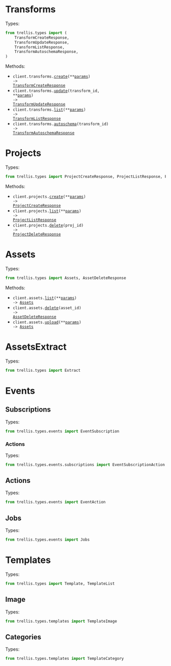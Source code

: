 # Transforms

Types:

```python
from trellis.types import (
    TransformCreateResponse,
    TransformUpdateResponse,
    TransformListResponse,
    TransformAutoschemaResponse,
)
```

Methods:

- <code title="post /v1/transforms/create">client.transforms.<a href="./src/trellis/resources/transforms/transforms.py">create</a>(\*\*<a href="src/trellis/types/transform_create_params.py">params</a>) -> <a href="./src/trellis/types/transform_create_response.py">TransformCreateResponse</a></code>
- <code title="patch /v1/transforms/{transform_id}">client.transforms.<a href="./src/trellis/resources/transforms/transforms.py">update</a>(transform_id, \*\*<a href="src/trellis/types/transform_update_params.py">params</a>) -> <a href="./src/trellis/types/transform_update_response.py">TransformUpdateResponse</a></code>
- <code title="get /v1/transforms">client.transforms.<a href="./src/trellis/resources/transforms/transforms.py">list</a>(\*\*<a href="src/trellis/types/transform_list_params.py">params</a>) -> <a href="./src/trellis/types/transform_list_response.py">TransformListResponse</a></code>
- <code title="get /v1/transforms/{transform_id}/autoschema">client.transforms.<a href="./src/trellis/resources/transforms/transforms.py">autoschema</a>(transform_id) -> <a href="./src/trellis/types/transform_autoschema_response.py">TransformAutoschemaResponse</a></code>

# Projects

Types:

```python
from trellis.types import ProjectCreateResponse, ProjectListResponse, ProjectDeleteResponse
```

Methods:

- <code title="post /v1/projects/create">client.projects.<a href="./src/trellis/resources/projects.py">create</a>(\*\*<a href="src/trellis/types/project_create_params.py">params</a>) -> <a href="./src/trellis/types/project_create_response.py">ProjectCreateResponse</a></code>
- <code title="get /v1/projects">client.projects.<a href="./src/trellis/resources/projects.py">list</a>(\*\*<a href="src/trellis/types/project_list_params.py">params</a>) -> <a href="./src/trellis/types/project_list_response.py">ProjectListResponse</a></code>
- <code title="delete /v1/projects/{proj_id}">client.projects.<a href="./src/trellis/resources/projects.py">delete</a>(proj_id) -> <a href="./src/trellis/types/project_delete_response.py">ProjectDeleteResponse</a></code>

# Assets

Types:

```python
from trellis.types import Assets, AssetDeleteResponse
```

Methods:

- <code title="get /v1/assets">client.assets.<a href="./src/trellis/resources/assets.py">list</a>(\*\*<a href="src/trellis/types/asset_list_params.py">params</a>) -> <a href="./src/trellis/types/assets.py">Assets</a></code>
- <code title="delete /v1/assets/{asset_id}">client.assets.<a href="./src/trellis/resources/assets.py">delete</a>(asset_id) -> <a href="./src/trellis/types/asset_delete_response.py">AssetDeleteResponse</a></code>
- <code title="post /v1/assets/upload">client.assets.<a href="./src/trellis/resources/assets.py">upload</a>(\*\*<a href="src/trellis/types/asset_upload_params.py">params</a>) -> <a href="./src/trellis/types/assets.py">Assets</a></code>

# AssetsExtract

Types:

```python
from trellis.types import Extract
```

# Events

## Subscriptions

Types:

```python
from trellis.types.events import EventSubscription
```

### Actions

Types:

```python
from trellis.types.events.subscriptions import EventSubscriptionAction
```

## Actions

Types:

```python
from trellis.types.events import EventAction
```

## Jobs

Types:

```python
from trellis.types.events import Jobs
```

# Templates

Types:

```python
from trellis.types import Template, TemplateList
```

## Image

Types:

```python
from trellis.types.templates import TemplateImage
```

## Categories

Types:

```python
from trellis.types.templates import TemplateCategory
```

